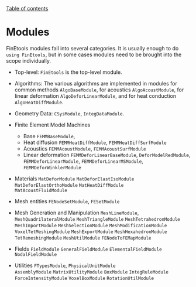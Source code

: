 [Table of contents](https://petrkryslucsd.github.io/FinEtools.jl)

# Modules

FinEtools modules fall into several  categories. It is usually enough to do `using FinEtools`,
but in some  cases modules need to be  brought into the scope individually.

- Top-level:
     `FinEtools` is the  top-level module.   

- Algorithms: The various algorithms are implemented in modules for common methods
`AlgoBaseModule`, for acoustics `AlgoAcoustModule`, for linear deformation `AlgoDeforLinearModule`, and for heat conduction `AlgoHeatDiffModule`.

- Geometry  Data: 
`CSysModule`, `IntegDataModule`.

- Finite Element  Model Machines
   + Base
   `FEMMBaseModule`,
   + Heat diffusion
    `FEMMHeatDiffModule`, `FEMMHeatDiffSurfModule`  
   + Acoustics
    `FEMMAcoustModule`, `FEMMAcoustSurfModule`
   + Linear deformation
    `FEMMDeforLinearBaseModule`, `DeforModelRedModule`,  `FEMMDeforLinearModule`, `FEMMDeforLinearMSModule`,  `FEMMDeforWinklerModule`    

- Materials
  `MatDeforModule`     `MatDeforElastIsoModule`  `MatDeforElastOrthoModule`  `MatHeatDiffModule`  
      `MatAcoustFluidModule`         
  
- Mesh  entities
  `FENodeSetModule`, `FESetModule`   

- Mesh Generation and Manipulation
   `MeshLineModule`,  `MeshQuadrilateralModule`  `MeshTriangleModule`  `MeshTetrahedronModule` `MeshImportModule`     `MeshSelectionModule`         `MeshModificationModule`   `VoxelTetMeshingModule` `MeshExportModule`    `MeshHexahedronModule`  `TetRemeshingModule`   `MeshUtilModule` `FENodeToFEMapModule` 
- Fields 
 `FieldModule`    `GeneralFieldModule` `ElementalFieldModule`    `NodalFieldModule`

- Utilities
`FTypesModule`,    `PhysicalUnitModule`       
`AssemblyModule`      `MatrixUtilityModule` `BoxModule`   `IntegRuleModule`    
 `ForceIntensityModule`        `VoxelBoxModule`    `RotationUtilModule`
         
      
                    
            
            
           
           

